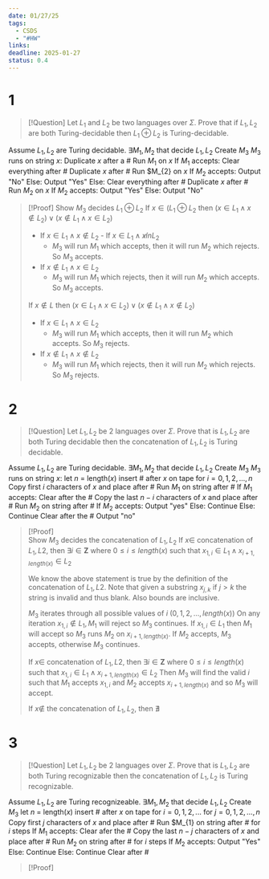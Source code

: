 ```yaml
---
date: 01/27/25
tags:
  - CSDS
  - "#HW"
links: 
deadline: 2025-01-27
status: 0.4
---
```

# 1
> [!Question]
> Let $L_{1}$ and $L_{2}$ be two languages over $\Sigma$. Prove that if $L_{1},L_{2}$ are both Turing-decidable then $L_{1}\oplus L_{2}$ is Turing-decidable.

Assume $L_{1},L_{2}$ are Turing decidable.
$\exists M_{1},M_{2}$ that decide $L_{1},L_{2}$
Create $M_{3}$
$M_{3}$ runs on string $x$:
    Duplicate $x$ after a \#
	Run $M_{1}$ on $x$
	If $M_{1}$ accepts:
        Clear everything after \#
        Duplicate $x$ after \#
	    Run $M_{2} on $x$
	    If $M_{2}$ accepts:
	        Output "No"
	    Else:
	        Output "Yes"
	Else:
        Clear everything after \#
        Duplicate $x$ after \#
	    Run $M_{2}$ on $x$
	    If $M_{2}$ accepts:
	        Output "Yes"
	    Else:
	        Output "No"
> [!Proof]
> Show $M_{3}$ decides $L_{1}\oplus L_{2}$
> If $x\in (L_{1}\oplus L_{2}$ then $(x\in L_{1}\land x\notin L_{2})\lor (x\notin L_{1} \land x\in L_{2})$
> - If $x\in L_{1} \land x\notin L_{2}$                                                          - If $x\in L_{1} \land x\not in L_{2}$
> 	- $M_3$ will run $M_1$ which accepts, then it will run $M_2$ which rejects. So $M_3$ accepts. 
> - If $x\notin L_{1} \land x\in L_{2}$
> 	- $M_3$ will run $M_1$ which rejects, then it will run $M_2$ which accepts. So $M_3$ accepts.
>
> If $x\notin L$ then $(x\in L_{1}\land x\in L_{2}) \lor (x\notin L_{1}\land x\notin L_{2})$
> - If $x\in L_{1} \land x\in L_{2}$
> 	- $M_3$ will run $M_1$ which accepts, then it will run $M_2$ which accepts. So $M_3$ rejects.
> - If $x\notin L_{1} \land x\notin L_{2}$
> 	- $M_3$ will run $M_1$ which rejects, then it will run $M_2$ which rejects. So $M_3$ rejects.

# 2
> [!Question]
> Let $L_{1},L_{2}$ be 2 languages over $\Sigma$. Prove that is $L_{1},L_{2}$ are both Turing decidable then the concatenation of $L_{1},L_{2}$ is Turing decidable.

Assume $L_{1},L_{2}$ are Turing decidable.
$\exists M_{1},M_{2}$ that decide $L_{1},L_{2}$
Create $M_{3}$
$M_{3}$ runs on string $x$:
    let $n$ = length($x$)
    insert \# after $x$ on tape
    for $i=0,1,2,...,n$
        Copy first $i$ characters of $x$ and place after \#
        Run $M_{1}$ on string after \#
        If $M_{1}$ accepts:
            Clear after the \#
            Copy the last $n-i$ characters of $x$ and place after \#
            Run $M_{2}$ on string after \#
            If $M_{2}$ accepts:
                Output "yes"
            Else: 
                Continue
        Else:
            Continue
        Clear after the \#
    Output "no"
> [!Proof]        
> Show $M_{3}$ decides the concatenation of $L_{1},L_{2}$
> If $x\in$ concatenation of $L_{1},L{2}$, then $\exists i\in \mathbf Z$ where $0\leq i\leq length(x)$ such that $x_{1,i}\in L_{1} \land x_{i+1,length(x)} \in L_{2}$
>
> We know the above statement is true by the definition of the concatenation of $L_{1},L{2}$.
> Note that given a substring $x_{j,k}$ if $j > k$ the string is invalid and thus blank. Also bounds are inclusive.
>
> $M_{3}$ iterates through all possible values of $i$ ($0,1,2,...,length(x)$)
> On any iteration $x_{1,i} \notin L_{1}, M_{1}$ will reject so $M_{3}$ continues.
> If $x_{1,i}\in L_{1}$ then $M_{1}$ will accept so $M_{3}$ runs $M_{2}$ on $x_{i+1,length(x)}$.
> If $M_{2}$ accepts, $M_{3}$ accepts, otherwise $M_{3}$ continues.
>
> If $x\in$ concatenation of $L_{1},L{2}$, then $\exists i\in \mathbf Z$ where $0\leq i\leq length(x)$ such that $x_{1,i}\in L_{1} \land x_{i+1,length(x)} \in L_{2}$
> Then $M_{3}$ will find the valid $i$ such that $M_{1}$ accepts $x_{1,i}$ and $M_{2}$ accepts $x_{i+1,length(x)}$ and so $M_{3}$ will accept.
>
> If $x\notin$ the concatenation of $L_{1}, L_{2}$, then $\nexists$

# 3
> [!Question]
> Let $L_{1},L_{2}$ be 2 languages over $\Sigma$. Prove that is $L_{1},L_{2}$ are both Turing recognizable then the concatenation of $L_{1},L_{2}$ is Turing recognizable.

Assume $L_{1},L_{2}$ are Turing recognizeable.
$\exists M_{1},M_{2}$ that decide $L_{1},L_{2}$
Create $M_{3}$
    let $n$ = length($x$)
    insert \# after $x$ on tape
    for $i = 0,1,2,...$
        for $j = 0,1,2,...,n$
            Copy first $j$ characters of $x$ and place after \#
            Run $M_{1} on string after \# for $i$ steps
            If $M_{1}$ accepts:
                Clear afer the \#
                Copy the last $n-j$ characters of $x$ and place after \#
                Run $M_{2}$ on string after \# for $i$ steps
                If $M_{2}$ accepts:
                    Output "Yes"
                Else:
                    Continue
            Else:
                Continue
            Clear after \#

> [!Proof]
>



